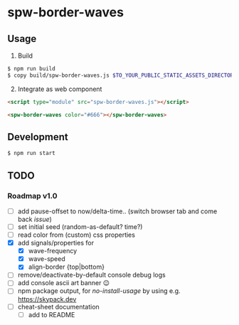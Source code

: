 # spw-border-waves

## Usage

1. Build

```sh
$ npm run build
$ copy build/spw-border-waves.js $TO_YOUR_PUBLIC_STATIC_ASSETS_DIRECTORY
```

2. Integrate as web component

```html
<script type="module" src="spw-border-waves.js"></script>

<spw-border-waves color="#666"></spw-border-waves>
```

## Development

```sh
$ npm run start
```

## TODO

### Roadmap v1.0

- [ ] add pause-offset to now/delta-time.. (switch browser tab and come back _issue_)
- [ ] set initial seed (random-as-default? time?)
- [ ] read color from (custom) css properties
- [x] add signals/properties for
  - [x] wave-frequency
  - [x] wave-speed
  - [x] align-border {top|bottom}
- [ ] remove/deactivate-by-default console debug logs
- [ ] add console ascii art banner :wink:
- [ ] npm package output, for _no-install-usage_ by using e.g. https://skypack.dev
- [ ] cheat-sheet documentation
  - [ ] add to README
